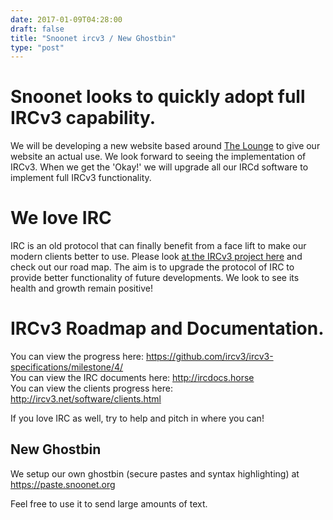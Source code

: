 ```yaml
--- 
date: 2017-01-09T04:28:00
draft: false
title: "Snoonet ircv3 / New Ghostbin"
type: "post"
---
```


# Snoonet looks to quickly adopt full IRCv3 capability.
We will be developing a new website based around [The Lounge](https://github.com/thelounge/lounge) to give our website an actual use. We look forward to seeing  the implementation of IRCv3. When we get the 'Okay!' we will upgrade all our IRCd software to implement full  IRCv3 functionality. 

# We love IRC
IRC is an old protocol that can finally benefit from a face lift to make our modern clients better to use. Please look [at the IRCv3 project here](http://ircv3.net/) and check out our road map. The aim is to upgrade the protocol of IRC to provide better functionality of future developments. We look to see its health and growth remain positive!

# IRCv3 Roadmap and Documentation.
You can view the progress here: https://github.com/ircv3/ircv3-specifications/milestone/4/<br>
You can view the IRC documents here: http://ircdocs.horse<br>
You can view the clients progress here: http://ircv3.net/software/clients.html<br>

If you love IRC as well, try to help and pitch in where you can!


## New Ghostbin
We setup our own ghostbin (secure pastes and syntax highlighting) at https://paste.snoonet.org

Feel free to use it to send large amounts of text.